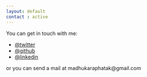 ```yaml
---
layout: default
contact : active
---
```

<div class="row contact">
 <div class="col-sm-12">
   You can get in touch with me:

   <ul class="list-unstyled">
     <li><a href="https://twitter.com/madhukaraphatak">@twitter</a></li>
     <li><a href="https://github.com/phatak-dev">@github</a></li>
     <li><a href="https://in.linkedin.com/in/madhukaraphatak">@linkedin</a></li>
   </ul>	
   or you can send a mail at madhukaraphatak@gmail.com

 </div>

</div>